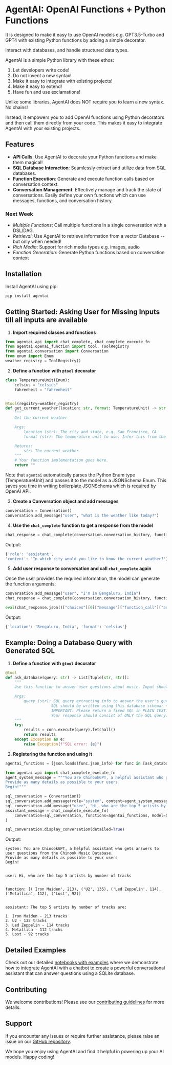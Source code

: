 # AgentAI: OpenAI Functions + Python Functions

It is designed to make it easy to use OpenAI models e.g. GPT3.5-Turbo and GPT4 with existing Python functions by adding a simple decorator.

interact with databases, and handle structured data types.

AgentAI is a simple Python library with these ethos:

1. Let developers write code!
2. Do not invent a new syntax!
3. Make it easy to integrate with existing projects!
4. Make it easy to extend!
5. Have fun and use exclamations!

Unlike some libraries, AgentAI does NOT require you to learn a new syntax. No chains!

Instead, it empowers you to add OpenAI functions using Python decorators and then call them directly from your code.
This makes it easy to integrate AgentAI with your existing projects.

## Features

- **API Calls**: Use AgentAI to decorate your Python functions and make them magical!
- **SQL Database Interaction**: Seamlessly extract and utilize data from SQL databases.
- **Function Execution**: Generate and execute function calls based on conversation context.
- **Conversation Management**: Effectively manage and track the state of conversations. Easily define your own functions which can use messages, functions, and conversation history.

### Next Week

- _Multiple Functions_: Call multiple functions in a single conversation with a DSL/DAG.
- _Retrieval_: Use AgentAI to retrieve information from a vector Database -- but only when needed!
- _Rich Media_: Support for rich media types e.g. images, audio
- _Function Generation_: Generate Python functions based on conversation context

## Installation

Install AgentAI using pip:

```bash
pip install agentai
```

## Getting Started: Asking User for Missing Inputs till all inputs are available

1. **Import required classes and functions**

```python
from agentai.api import chat_complete, chat_complete_execute_fn
from agentai.openai_function import tool, ToolRegistry
from agentai.conversation import Conversation
from enum import Enum
weather_registry = ToolRegistry()
```

2. **Define a function with `@tool` decorator**

```python
class TemperatureUnit(Enum):
    celsius = "celsius"
    fahrenheit = "fahrenheit"


@tool(regsitry=weather_registry)
def get_current_weather(location: str, format: TemperatureUnit) -> str:
    """
    Get the current weather

    Args:
        location (str): The city and state, e.g. San Francisco, CA
        format (str): The temperature unit to use. Infer this from the users location.

    Returns:
        str: The current weather
    """
    # Your function implementation goes here.
    return ""
```

Note that `agentai` automatically parses the Python Enum type (TemperatureUnit) and passes it to the model as a JSONSchema Enum. This saves you time in writing boilerplate JSONSchema which is required by OpenAI API.

3. **Create a Conversation object and add messages**

```python
conversation = Conversation()
conversation.add_message("user", "what is the weather like today?")
```

4. **Use the `chat_complete` function to get a response from the model**

```python
chat_response = chat_complete(conversation.conversation_history, function_registry=weather_registry, model=GPT_MODEL)

```

Output:

```javascript
{'role': 'assistant',
'content': 'In which city would you like to know the current weather?'}
```

5. **Add user response to conversation and call `chat_complete` again**

Once the user provides the required information, the model can generate the function arguments:

```python
conversation.add_message("user", "I'm in Bengaluru, India")
chat_response = chat_complete(conversation.conversation_history, function_registry=weather_registry, model=GPT_MODEL)

eval(chat_response.json()["choices"][0]["message"]["function_call"]["arguments"])
```

Output:

```python
{'location': 'Bengaluru, India', 'format': 'celsius'}
```

## Example: Doing a Database Query with Generated SQL

1. **Define a function with `@tool` decorator**

```python
@tool
def ask_database(query: str) -> List[Tuple[str, str]]:
    """
    Use this function to answer user questions about music. Input should be a fully formed SQL query.

    Args:
        query (str): SQL query extracting info to answer the user's question.
                    SQL should be written using this database schema: <database_schema_string>
                    IMPORTANT: Please return a fixed SQL in PLAIN TEXT.
                    Your response should consist of ONLY the SQL query.
    """
    try:
        results = conn.execute(query).fetchall()
        return results
    except Exception as e:
        raise Exception(f"SQL error: {e}")
```

2. **Registering the function and using it**

```python
agentai_functions = [json.loads(func.json_info) for func in [ask_database]]

from agentai.api import chat_complete_execute_fn
agent_system_message = """You are ChinookGPT, a helpful assistant who gets answers to user questions from the Chinook Music Database.
Provide as many details as possible to your users
Begin!"""

sql_conversation = Conversation()
sql_conversation.add_message(role="system", content=agent_system_message)
sql_conversation.add_message("user", "Hi, who are the top 5 artists by number of tracks")
assistant_message = chat_complete_execute_fn(
    conversation=sql_conversation, functions=agentai_functions, model=GPT_MODEL, callable_function=ask_database
)

sql_conversation.display_conversation(detailed=True)
```

Output:

```traceback
system: You are ChinookGPT, a helpful assistant who gets answers to user questions from the Chinook Music Database.
Provide as many details as possible to your users
Begin!


user: Hi, who are the top 5 artists by number of tracks


function: [('Iron Maiden', 213), ('U2', 135), ('Led Zeppelin', 114), ('Metallica', 112), ('Lost', 92)]


assistant: The top 5 artists by number of tracks are:

1. Iron Maiden - 213 tracks
2. U2 - 135 tracks
3. Led Zeppelin - 114 tracks
4. Metallica - 112 tracks
5. Lost - 92 tracks
```

## Detailed Examples

Check out our detailed [notebooks with examples](./docs/) where we demonstrate how to integrate AgentAI with a chatbot to create a powerful conversational assistant that can answer questions using a SQLite database.

## Contributing

We welcome contributions! Please see our [contributing guidelines](./.github/CONTRIBUTING.md) for more details.

## Support

If you encounter any issues or require further assistance, please raise an issue on our [GitHub repository](https://github.com/NirantK/agentai/issues).

We hope you enjoy using AgentAI and find it helpful in powering up your AI models. Happy coding!
